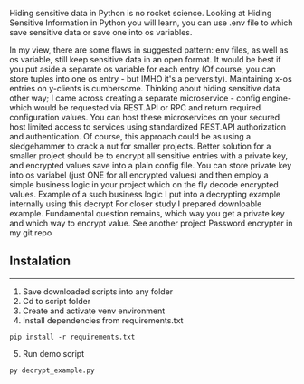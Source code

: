 Hiding sensitive data in Python is no rocket science. Looking at Hiding Sensitive Information in Python you will learn, you can use .env file to which save sensitive data or save one into os variables.

In my view, there are some flaws in suggested pattern:
env files, as well as os variable, still keep sensitive data in an open format.
It would be best if you put aside a separate os variable for each entry (Of course, you can store tuples into one os entry - but IMHO it's a perversity).
Maintaining x-os entries on y-clients is cumbersome.
Thinking about hiding sensitive data other way; I came across creating a separate microservice - config engine- which would be requested via REST.API or RPC and return required configuration values. You can host these microservices on your secured host limited access to services using standardized REST.API authorization and authentication. Of course, this approach could be as using a sledgehammer to crack a nut for smaller projects.
Better solution for a smaller project should be to encrypt all sensitive entries with a private key, and encrypted values save into a plain config file. You can store private key into os variabel (just ONE for all encrypted values) and then employ a simple business logic in your project which on the fly decode encrypted values.
Example of a such business logic I put into a decrypting example internally using this decrypt For closer study I prepared downloable example.
Fundamental question remains, which way you get a private key and which way to encrypt value. See another project Password encrypter in my git repo

## Instalation

********************************

1. Save downloaded scripts into any folder
2. Cd to script folder
3. Create and activate venv environment
4. Install dependencies from requirements.txt

`pip install -r requirements.txt`

5. Run demo script

`py decrypt_example.py`
